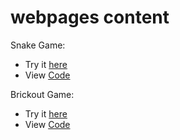 # webpages content
Snake Game:
- Try it [here](https://sarahlucke.github.io/playground/SnakeGame/)
- View [Code](https://github.com/SarahLucke/playground/SnakeGame)

Brickout Game:
- Try it [here](https://sarahlucke.github.io/playground/BrickOutGame/)
- View [Code](https://github.com/SarahLucke/playground/BrickOutGame)
